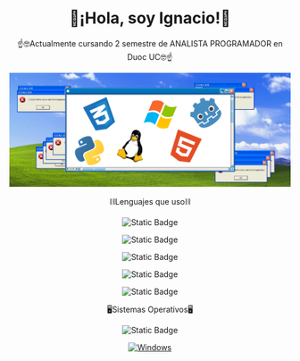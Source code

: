 <div align="center">
<h1>🙌¡Hola, soy Ignacio!🙌</h1>
</div>
<div align="center">
  <p>☝️🤓Actualmente cursando 2 semestre de ANALISTA PROGRAMADOR en Duoc UC🤓☝️</p>
</div>
<div align="center">
  <img src="img/inn.png">
</div>
<div align="center">
  <p>⛓️Lenguajes que uso⛓️</p>
  <p><img alt="Static Badge" src="https://img.shields.io/badge/Python-blue?logo=python&logoColor=white"></p>
  <p><img alt="Static Badge" src="https://img.shields.io/badge/Lua-white?logo=lua&logoColor=blue"></p>
  <p><img alt="Static Badge" src="https://img.shields.io/badge/HTML5-orange?logo=html5&logoColor=white"></p>
  <p><img alt="Static Badge" src="https://img.shields.io/badge/CSS-darkblue?logo=css&logoColor=white"></p>
  <p><img alt="Static Badge" src="https://img.shields.io/badge/GDscript-blue?logo=godot%20engine&logoColor=white"></p>
  
  <p>🖥️Sistemas Operativos🖥️</p>
  <p><img alt="Static Badge" src="https://img.shields.io/badge/Linux-orange?logo=linux&logoColor=black"></p>
  <a href=""><img alt="Windows" src="https://img.shields.io/badge/WINDOWS-00A4EF.svg?style=flat-square&logo=CSS3&logoColor=white"></a>
</div>
